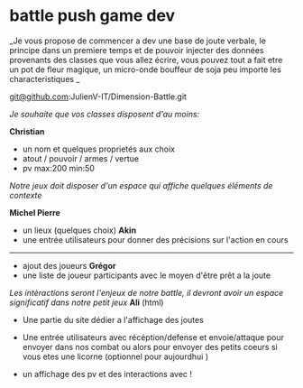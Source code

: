 # battle push game dev

_Je vous propose de commencer a dev une base de joute verbale, le principe dans un premiere temps et de pouvoir injecter des données provenants des classes que vous allez écrire, vous pouvez tout a fait etre un pot de fleur magique, un micro-onde bouffeur de soja peu importe les characteristiques _

git@github.com:JulienV-IT/Dimension-Battle.git

_Je souhaite que vos classes disposent d'au moins:_

**Christian**
* un nom et quelques proprietés aux choix
* atout / pouvoir / armes / vertue
* pv max:200 min:50


_Notre jeux doit disposer d'un espace qui affiche quelques éléments de contexte_

**Michel Pierre**
* un lieux (quelques choix)
**Akin**
* une entrée utilisateurs pour donner des précisions sur l'action en cours
****
* ajout des joueurs
**Grégor**
* une liste de joueur participants avec le moyen d'être prêt a la joute

_Les intèractions seront l'enjeux de notre battle, il devront avoir un espace significatif dans notre petit jeux_
**Ali** (html)
* Une partie du site dédier a l'affichage des joutes

* Une entrée utilisateurs avec récéption/defense et envoie/attaque pour envoyer dans nos combat ou alors pour envoyer des petits coeurs si vous etes une licorne  (optionnel pour aujourdhui )

* un affichage des pv et des interactions avec !
